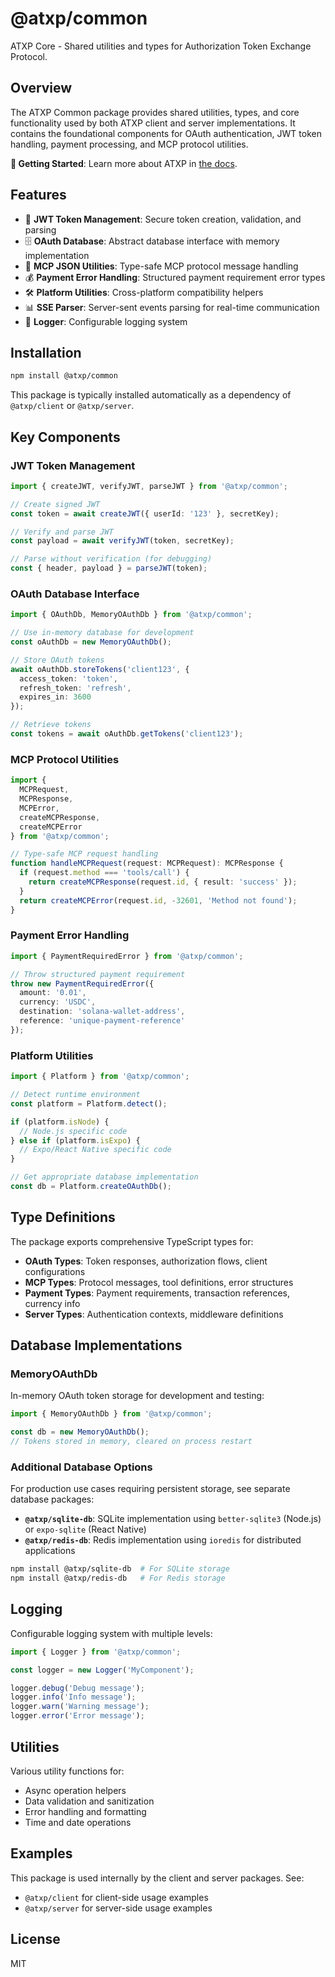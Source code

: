 # @atxp/common

ATXP Core - Shared utilities and types for Authorization Token Exchange Protocol.

## Overview

The ATXP Common package provides shared utilities, types, and core functionality used by both ATXP client and server implementations. It contains the foundational components for OAuth authentication, JWT token handling, payment processing, and MCP protocol utilities.

**🚀 Getting Started**: Learn more about ATXP in [the docs](https://docs.atxp.ai/atxp).

## Features

- 🔐 **JWT Token Management**: Secure token creation, validation, and parsing
- 🗄️ **OAuth Database**: Abstract database interface with memory implementation
- 📡 **MCP JSON Utilities**: Type-safe MCP protocol message handling
- 💰 **Payment Error Handling**: Structured payment requirement error types
- 🛠️ **Platform Utilities**: Cross-platform compatibility helpers
- 📊 **SSE Parser**: Server-sent events parsing for real-time communication
- 🔧 **Logger**: Configurable logging system

## Installation

```bash
npm install @atxp/common
```

This package is typically installed automatically as a dependency of `@atxp/client` or `@atxp/server`.

## Key Components

### JWT Token Management

```typescript
import { createJWT, verifyJWT, parseJWT } from '@atxp/common';

// Create signed JWT
const token = await createJWT({ userId: '123' }, secretKey);

// Verify and parse JWT
const payload = await verifyJWT(token, secretKey);

// Parse without verification (for debugging)
const { header, payload } = parseJWT(token);
```

### OAuth Database Interface

```typescript
import { OAuthDb, MemoryOAuthDb } from '@atxp/common';

// Use in-memory database for development
const oAuthDb = new MemoryOAuthDb();

// Store OAuth tokens
await oAuthDb.storeTokens('client123', {
  access_token: 'token',
  refresh_token: 'refresh',
  expires_in: 3600
});

// Retrieve tokens
const tokens = await oAuthDb.getTokens('client123');
```

### MCP Protocol Utilities

```typescript
import { 
  MCPRequest, 
  MCPResponse, 
  MCPError,
  createMCPResponse,
  createMCPError 
} from '@atxp/common';

// Type-safe MCP request handling
function handleMCPRequest(request: MCPRequest): MCPResponse {
  if (request.method === 'tools/call') {
    return createMCPResponse(request.id, { result: 'success' });
  }
  return createMCPError(request.id, -32601, 'Method not found');
}
```

### Payment Error Handling

```typescript
import { PaymentRequiredError } from '@atxp/common';

// Throw structured payment requirement
throw new PaymentRequiredError({
  amount: '0.01',
  currency: 'USDC',
  destination: 'solana-wallet-address',
  reference: 'unique-payment-reference'
});
```

### Platform Utilities

```typescript
import { Platform } from '@atxp/common';

// Detect runtime environment
const platform = Platform.detect();

if (platform.isNode) {
  // Node.js specific code
} else if (platform.isExpo) {
  // Expo/React Native specific code
}

// Get appropriate database implementation
const db = Platform.createOAuthDb();
```

## Type Definitions

The package exports comprehensive TypeScript types for:

- **OAuth Types**: Token responses, authorization flows, client configurations
- **MCP Types**: Protocol messages, tool definitions, error structures  
- **Payment Types**: Payment requirements, transaction references, currency info
- **Server Types**: Authentication contexts, middleware definitions

## Database Implementations

### MemoryOAuthDb

In-memory OAuth token storage for development and testing:

```typescript
import { MemoryOAuthDb } from '@atxp/common';

const db = new MemoryOAuthDb();
// Tokens stored in memory, cleared on process restart
```

### Additional Database Options

For production use cases requiring persistent storage, see separate database packages:

- **`@atxp/sqlite-db`**: SQLite implementation using `better-sqlite3` (Node.js) or `expo-sqlite` (React Native)
- **`@atxp/redis-db`**: Redis implementation using `ioredis` for distributed applications

```bash
npm install @atxp/sqlite-db  # For SQLite storage
npm install @atxp/redis-db   # For Redis storage
```

## Logging

Configurable logging system with multiple levels:

```typescript
import { Logger } from '@atxp/common';

const logger = new Logger('MyComponent');

logger.debug('Debug message');
logger.info('Info message'); 
logger.warn('Warning message');
logger.error('Error message');
```

## Utilities

Various utility functions for:
- Async operation helpers
- Data validation and sanitization
- Error handling and formatting
- Time and date operations

## Examples

This package is used internally by the client and server packages. See:
- `@atxp/client` for client-side usage examples
- `@atxp/server` for server-side usage examples

## License

MIT